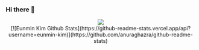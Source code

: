 ### Hi there 👋

<!--
**eunmin-kim/eunmin-kim** is a ✨ _special_ ✨ repository because its `README.md` (this file) appears on your GitHub profile.

Here are some ideas to get you started:

- 🔭 I’m currently working on ...
- 🌱 I’m currently learning ...
- 👯 I’m looking to collaborate on ...
- 🤔 I’m looking for help with ...
- 💬 Ask me about ...
- 📫 How to reach me: ...
- 😄 Pronouns: ...
- ⚡ Fun fact: ...
-->
<div style="text-align:center;"> <img src="https://github-readme-stats.vercel.app/api/top-langs/?username=eunmin-kim)" /> </div>
<!-- <center>[![Top Langs](https://github-readme-stats.vercel.app/api/top-langs/?username=eunmin-kim)](https://github.com/anuraghazra/github-readme-stats)</center> -->
<center>[![Eunmin Kim Github Stats](https://github-readme-stats.vercel.app/api?username=eunmin-kim)](https://github.com/anuraghazra/github-readme-stats)</center>
